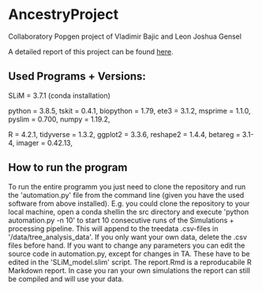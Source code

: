 # AncestryProject

Collaboratory Popgen project of Vladimir Bajic and Leon Joshua Gensel

A detailed report of this project can be found [here](https://rpubs.com/JGen/AncestryProject).

## Used Programs + Versions:

SLiM = 3.7.1 (conda installation)

python = 3.8.5,
tskit = 0.4.1,
biopython = 1.79,
ete3 = 3.1.2,
msprime = 1.1.0,
pyslim = 0.700,
numpy = 1.19.2,

R = 4.2.1,
tidyverse = 1.3.2,
ggplot2 = 3.3.6,
reshape2 = 1.4.4,
betareg = 3.1-4,
imager = 0.42.13,

## How to run the program

To run the entire programm you just need to clone the repository and run the 'automation.py' file 
from the command line (given you have the used software from above installed). E.g. you could clone 
the repository to your local machine, open a conda shellin the src directory and execute 
'python automation.py -n 10' to start 10 consecutive runs of the Simulations + processing pipeline. 
This will append to the treedata .csv-files in '/data/tree_analysis_data'. If you only want your 
own data, delete the .csv files before hand. If you want to change any parameters you can edit the 
source code in automation.py, except for changes in TA. These have to be edited in the 
'SLiM_model.slim' script. The report.Rmd is a reproducabile R Markdown report. In case you ran 
your own simulations the report can still be compiled and will use your data.